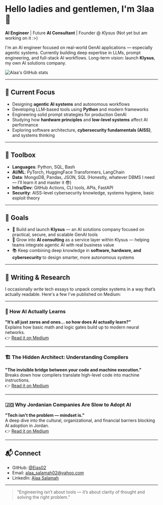 # Hello ladies and gentlemen, I'm 3laa 👋

**AI Engineer** | Future **AI Consultant** | Founder @ *Klysus* (Not yet but am working on it :>)

I'm an AI engineer focused on real-world GenAI applications — especially agentic systems. Currently building deep expertise in LLMs, prompt engineering, and full-stack AI workflows. Long-term vision: launch **Klysus**, my own AI solutions company.

![Alaa's GitHub stats](https://github-readme-stats.vercel.app/api?username=Eias02&show_icons=true&theme=radical)

---

## 🧠 Current Focus

- Designing **agentic AI systems** and autonomous workflows  
- Developing LLM-based tools using **Python** and modern frameworks  
- Engineering solid prompt strategies for production GenAI  
- Studying how **hardware principles** and **low-level systems** affect AI performance  
- Exploring software architecture, **cybersecurity fundamentals (AISS)**, and systems thinking  

---

## 🧰 Toolbox

- **Languages**: Python, SQL, Bash  
- **AI/ML**: PyTorch, HuggingFace Transformers, LangChain  
- **Data**: MongoDB, Pandas, JSON, SQL (Honestly, whatever DBMS I need — I’ll learn it and master it 😎)  
- **Infra/Dev**: GitHub Actions, CLI tools, APIs, FastAPI  
- **Security**: AISS-level cybersecurity knowledge, systems hygiene, basic exploit theory  

---

## 🚀 Goals

- 🧩 Build and launch **Klysus** — an AI solutions company focused on practical, secure, and scalable GenAI tools  
- 🔧 Grow into **AI consulting** as a service layer within Klysus — helping teams integrate agentic AI with real business value  
- 📚 Keep combining deep knowledge in **software, hardware, and cybersecurity** to design smarter, more autonomous systems  

---

## 📝 Writing & Research

I occasionally write tech essays to unpack complex systems in a way that’s actually readable. Here's a few I've published on Medium:

---

### 🧠 How AI Actually Learns  
**"It’s all just zeros and ones... so how does AI actually learn?"**  
Explains how basic math and logic gates build up to modern neural networks.  
👉 [Read it on Medium](https://medium.com/@allakink64/its-all-just-zeros-and-ones-so-how-does-ai-actually-learn-9e83a9c75492)

---

### 🏗️ The Hidden Architect: Understanding Compilers  
**"The invisible bridge between your code and machine execution."**  
Breaks down how compilers translate high-level code into machine instructions.  
👉 [Read it on Medium](https://medium.com/@allakink64/the-hidden-architect-of-code-understanding-the-compilers-role-in-translating-to-machine-language-cd5e401307a4)

---

### 🇯🇴 Why Jordanian Companies Are Slow to Adopt AI  
**"Tech isn't the problem — mindset is."**  
A deep dive into the cultural, organizational, and financial barriers blocking AI adoption in Jordan.  
👉 [Read it on Medium](https://medium.com/@allakink64/why-jordanian-companies-are-slow-to-adopt-ai-and-emerging-technologies-and-what-can-be-done-1a19f64c18b3)

---

## 📬 Connect

- GitHub: [@Eias02](https://github.com/Eias02)  
- Email: alaa_salamah02@yahoo.com  
- LinkedIn: [Alaa Salamah](https://www.linkedin.com/in/alaa-salamah-96167b227/)  

---

> “Engineering isn’t about tools — it’s about clarity of thought and solving the right problem.”
